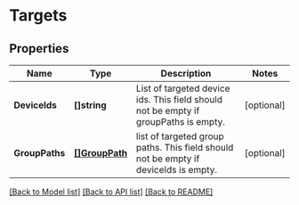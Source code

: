 # Targets

## Properties

Name | Type | Description | Notes
------------ | ------------- | ------------- | -------------
**DeviceIds** | **[]string** | List of targeted device ids. This field should not be empty if groupPaths is empty. | [optional] 
**GroupPaths** | [**[]GroupPath**](GroupPath.md) | list of targeted group paths. This field should not be empty if deviceIds is empty. | [optional] 

[[Back to Model list]](../README.md#documentation-for-models) [[Back to API list]](../README.md#documentation-for-api-endpoints) [[Back to README]](../README.md)


